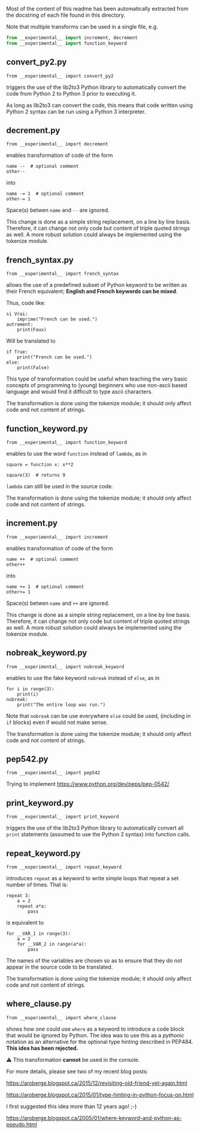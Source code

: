 
Most of the content of this readme has been automatically extracted from
the docstring of each file found in this directory.

Note that multiple transforms can be used in a single file, e.g.

```python
from __experimental__ import increment, decrement
from __experimental__ import function_keyword
```


## convert_py2.py 

    from __experimental__ import convert_py2

triggers the use of the lib2to3 Python library to automatically convert
the code from Python 2 to Python 3 prior to executing it.

As long as lib2to3 can convert the code, this means that code written
using Python 2 syntax can be run using a Python 3 interpreter.


## decrement.py 


    from __experimental__ import decrement

enables transformation of code of the form

    name --  # optional comment
    other--

into

    name -= 1  # optional comment
    other-= 1

Space(s) betwen `name` and `--` are ignored.

This change is done as a simple string replacement, on a line by line basis.
Therefore, it can change not only code but content of triple quoted strings
as well. A more robust solution could always be implemented
using the tokenize module.


## french_syntax.py 

    from __experimental__ import french_syntax

allows the use of a predefined subset of Python keyword to be written
as their French equivalent; **English and French keywords can be mixed**.

Thus, code like:

    si Vrai:
        imprime("French can be used.")
    autrement:
        print(Faux)

Will be translated to

    if True:
        print("French can be used.")
    else:
        print(False)

This type of transformation could be useful when teaching the
very basic concepts of programming to (young) beginners who use
non-ascii based language and would find it difficult to type
ascii characters.

The transformation is done using the tokenize module; it should
only affect code and not content of strings.


## function_keyword.py 

    from __experimental__ import function_keyword

enables to use the word `function` instead of `lambda`, as in

    square = function x: x**2

    square(3)  # returns 9

`lambda` can still be used in the source code.

The transformation is done using the tokenize module; it should
only affect code and not content of strings.


## increment.py 


    from __experimental__ import increment

enables transformation of code of the form

    name ++  # optional comment
    other++

into

    name += 1  # optional comment
    other+= 1

Space(s) betwen `name` and `++` are ignored.

This change is done as a simple string replacement, on a line by line basis.
Therefore, it can change not only code but content of triple quoted strings
as well. A more robust solution could always be implemented
using the tokenize module.


## nobreak_keyword.py 

    from __experimental__ import nobreak_keyword

enables to use the fake keyword `nobreak` instead of `else`, as in

    for i in range(3):
        print(i)
    nobreak:
        print("The entire loop was run.")

Note that `nobreak` can be use everywhere `else` could be used,
(including in `if` blocks) even if would not make sense.

The transformation is done using the tokenize module; it should
only affect code and not content of strings.


## pep542.py 

    from __experimental__ import pep542

Trying to implement https://www.python.org/dev/peps/pep-0542/


## print_keyword.py 

    from __experimental__ import print_keyword

triggers the use of the lib2to3 Python library to automatically convert
all `print` statements (assumed to use the Python 2 syntax) into
function calls.


## repeat_keyword.py 

    from __experimental__ import repeat_keyword

introduces `repeat` as a keyword to write simple loops that repeat
a set number of times.  That is:

    repeat 3:
        a = 2
        repeat a*a:
            pass

is equivalent to

    for __VAR_1 in range(3):
        a = 2
        for __VAR_2 in range(a*a):
            pass

The names of the variables are chosen so as to ensure that they
do not appear in the source code to be translated.

The transformation is done using the tokenize module; it should
only affect code and not content of strings.


## where_clause.py 

    from __experimental__ import where_clause

shows how one could use `where` as a keyword to introduce a code
block that would be ignored by Python. The idea was to use this as
a _pythonic_ notation as an alternative for the optional type hinting described
in PEP484.  **This idea has been rejected.**

:warning: This transformation **cannot** be used in the console.

For more details, please see two of my recent blog posts:

https://aroberge.blogspot.ca/2015/12/revisiting-old-friend-yet-again.html

https://aroberge.blogspot.ca/2015/01/type-hinting-in-python-focus-on.html

I first suggested this idea more than 12 years ago! ;-)

https://aroberge.blogspot.ca/2005/01/where-keyword-and-python-as-pseudo.html
